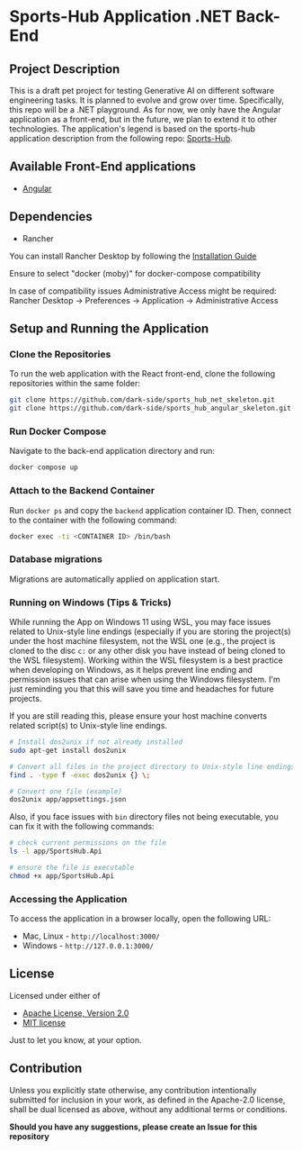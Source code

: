 # Sports-Hub Application .NET Back-End

## Project Description

This is a draft pet project for testing Generative AI on different software engineering tasks. It is planned to evolve and grow over time. Specifically, this repo will be a .NET playground. As for now, we only have the Angular application as a front-end, but in the future, we plan to extend it to other technologies. The application's legend is based on the sports-hub application description from the following repo: [Sports-Hub](https://github.com/dark-side/sports-hub).

## Available Front-End applications
- [Angular](https://github.com/dark-side/sports_hub_angular_skeleton)

## Dependencies

- Rancher

You can install Rancher Desktop by following the [Installation Guide](https://docs.rancherdesktop.io/getting-started/installation/#macos)

Ensure to select "docker (moby)" for docker-compose compatibility

In case of compatibility issues Administrative Access might be required: Rancher Desktop -> Preferences -> Application -> Administrative Access

## Setup and Running the Application

### Clone the Repositories

To run the web application with the React front-end, clone the following repositories within the same folder:

```sh
git clone https://github.com/dark-side/sports_hub_net_skeleton.git
git clone https://github.com/dark-side/sports_hub_angular_skeleton.git
```

### Run Docker Compose

Navigate to the back-end application directory and run:

```sh
docker compose up
```

### Attach to the Backend Container

Run `docker ps` and copy the `backend` application container ID. Then, connect to the container with the following command:

```sh
docker exec -ti <CONTAINER ID> /bin/bash
```

### Database migrations

Migrations are automatically applied on application start.

### Running on Windows (Tips & Tricks)

While running the App on Windows 11 using WSL, you may face issues related to Unix-style line endings (especially if you are storing the project(s) under the host machine filesystem, not the WSL one (e.g., the project is cloned to the disc `c:` or any other disk you have instead of being cloned to the WSL filesystem). Working within the WSL filesystem is a best practice when developing on Windows, as it helps prevent line ending and permission issues that can arise when using the Windows filesystem. I'm just reminding you that this will save you time and headaches for future projects.

If you are still reading this, please ensure your host machine converts related script(s) to Unix-style line endings.
```sh
# Install dos2unix if not already installed
sudo apt-get install dos2unix

# Convert all files in the project directory to Unix-style line endings
find . -type f -exec dos2unix {} \;

# Convert one file (example)
dos2unix app/appsettings.json
```
Also, if you face issues with `bin` directory files not being executable, you can fix it with the following commands:
```sh
# check current permissions on the file
ls -l app/SportsHub.Api

# ensure the file is executable
chmod +x app/SportsHub.Api
```

### Accessing the Application
To access the application in a browser locally, open the following URL:
- Mac, Linux - `http://localhost:3000/`
- Windows - `http://127.0.0.1:3000/`

## License

Licensed under either of

- [Apache License, Version 2.0](http://www.apache.org/licenses/LICENSE-2.0)
- [MIT license](http://opensource.org/licenses/MIT)

Just to let you know, at your option.

## Contribution
Unless you explicitly state otherwise, any contribution intentionally submitted for inclusion in your work, as defined in the Apache-2.0 license, shall be dual licensed as above, without any additional terms or conditions.

**Should you have any suggestions, please create an Issue for this repository**
